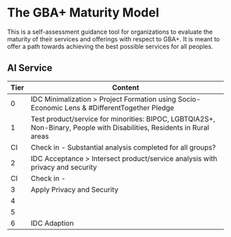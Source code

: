 # The GBA+ Maturity Model

This is a self-assessment guidance tool for organizations to evaluate the maturity of their services and offerings with respect to GBA+. It is meant to offer a path towards achieving the best possible services for all peoples.

## AI Service

Tier | Content
------------ | -------------
0 | IDC Minimalization > Project Formation using Socio-Economic Lens & #DifferentTogether Pledge
1 | Test product/service for minorities: BIPOC, LGBTQIA2S+, Non-Binary, People with Disabilities, Residents in Rural areas
CI  | Check in - Substantial analysis completed for all groups?
2 | IDC Acceptance > Intersect product/service analysis with privacy and security
CI | Check in - 
3 | Apply Privacy and Security
4 |
5 |
6 | IDC Adaption

